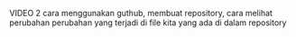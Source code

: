 VIDEO 2
cara menggunakan guthub, membuat repository, cara melihat perubahan perubahan yang terjadi di file kita yang ada di dalam repository
